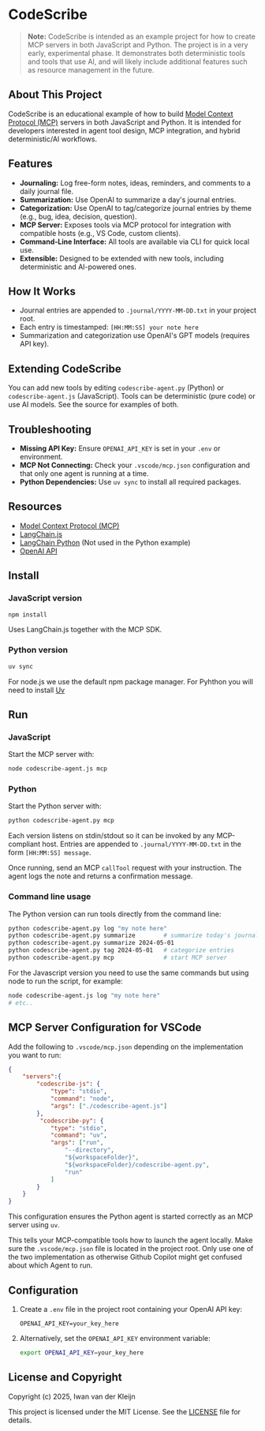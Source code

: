 # CodeScribe

> **Note:** CodeScribe is intended as an example project for how to create MCP servers in both JavaScript and Python. The project is in a very early, experimental phase. It demonstrates both deterministic tools and tools that use AI, and will likely include additional features such as resource management in the future.

## About This Project

CodeScribe is an educational example of how to build [Model Context Protocol (MCP)](https://modelcontext.org/) servers in both JavaScript and Python. It is intended for developers interested in agent tool design, MCP integration, and hybrid deterministic/AI workflows.

## Features

- **Journaling:** Log free-form notes, ideas, reminders, and comments to a daily journal file.
- **Summarization:** Use OpenAI to summarize a day's journal entries.
- **Categorization:** Use OpenAI to tag/categorize journal entries by theme (e.g., bug, idea, decision, question).
- **MCP Server:** Exposes tools via MCP protocol for integration with compatible hosts (e.g., VS Code, custom clients).
- **Command-Line Interface:** All tools are available via CLI for quick local use.
- **Extensible:** Designed to be extended with new tools, including deterministic and AI-powered ones.

## How It Works

- Journal entries are appended to `.journal/YYYY-MM-DD.txt` in your project root.
- Each entry is timestamped: `[HH:MM:SS] your note here`
- Summarization and categorization use OpenAI's GPT models (requires API key).

## Extending CodeScribe

You can add new tools by editing `codescribe-agent.py` (Python) or `codescribe-agent.js` (JavaScript). Tools can be deterministic (pure code) or use AI models. See the source for examples of both.

## Troubleshooting

- **Missing API Key:** Ensure `OPENAI_API_KEY` is set in your `.env` or environment.
- **MCP Not Connecting:** Check your `.vscode/mcp.json` configuration and that only one agent is running at a time.
- **Python Dependencies:** Use `uv sync` to install all required packages.

## Resources

- [Model Context Protocol (MCP)](https://modelcontext.org/)
- [LangChain.js](https://js.langchain.com/)
- [LangChain Python](https://python.langchain.com/) (Not used in the Python example)
- [OpenAI API](https://platform.openai.com/docs/api-reference)

## Install

### JavaScript version
```bash
npm install
```
Uses LangChain.js together with the MCP SDK.

### Python version
```bash
uv sync
```

For node.js we use the default npm package manager. For Pyhthon you will need to install [Uv](https://docs.astral.sh/uv/)

## Run

### JavaScript
Start the MCP server with:
```bash
node codescribe-agent.js mcp
```

### Python
Start the Python server with:
```bash
python codescribe-agent.py mcp
```

Each version listens on stdin/stdout so it can be invoked by any MCP-compliant host. Entries are appended to `.journal/YYYY-MM-DD.txt` in the form `[HH:MM:SS] message`.

Once running, send an MCP `callTool` request with your instruction. The agent logs the note and returns a confirmation message.

### Command line usage

The Python version can run tools directly from the command line:

```bash
python codescribe-agent.py log "my note here"
python codescribe-agent.py summarize        # summarize today's journal
python codescribe-agent.py summarize 2024-05-01
python codescribe-agent.py tag 2024-05-01   # categorize entries
python codescribe-agent.py mcp              # start MCP server
```

For the Javascript version you need to use the same commands but using node to run the script, for example:

```bash
node codescribe-agent.js log "my note here"
# etc..
```

## MCP Server Configuration for VSCode

Add the following to `.vscode/mcp.json` depending on the implementation you want to run:

```json
{
    "servers":{
        "codescribe-js": {
            "type": "stdio",
            "command": "node",
            "args": ["./codescribe-agent.js"]
        },
         "codescribe-py": {
            "type": "stdio",
            "command": "uv",
            "args": ["run", 
                "--directory", 
                "${workspaceFolder}",
                "${workspaceFolder}/codescribe-agent.py",
                "run"
            ]
        }
    }
}
```

This configuration ensures the Python agent is started correctly as an MCP server using `uv`.

This tells your MCP-compatible tools how to launch the agent locally. Make sure the `.vscode/mcp.json` file is located in the project root. Only use one of the two implementation as otherwise Github Copilot might get confused about which Agent to run.


## Configuration

1. Create a `.env` file in the project root containing your OpenAI API key:

   ```dotenv
   OPENAI_API_KEY=your_key_here
   ```

2. Alternatively, set the `OPENAI_API_KEY` environment variable:

   ```bash
   export OPENAI_API_KEY=your_key_here
   ```

## License and Copyright

Copyright (c) 2025, Iwan van der Kleijn

This project is licensed under the MIT License. See the [LICENSE](LICENSE) file for details.
